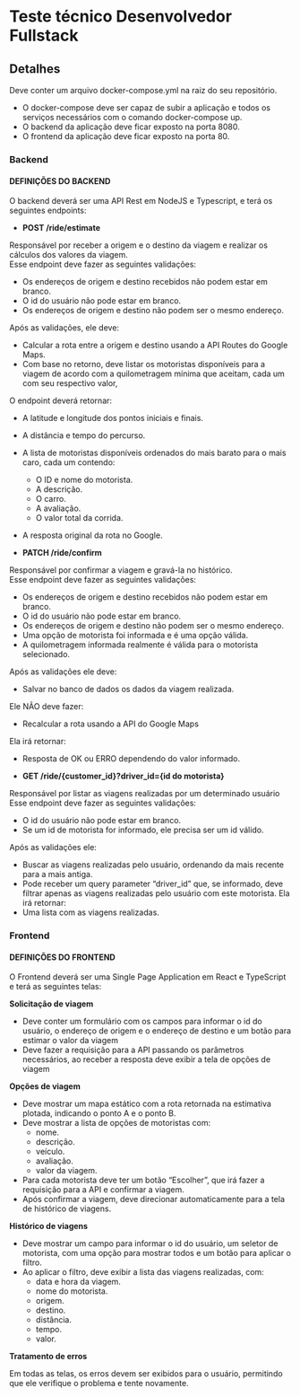 # Teste técnico Desenvolvedor Fullstack

## Detalhes

Deve conter um arquivo docker-compose.yml na raiz do seu repositório. 

* O docker-compose deve ser capaz de subir a aplicação e todos os serviços necessários com o comando docker-compose up.
* O backend da aplicação deve ficar exposto na porta 8080.
* O frontend da aplicação deve ficar exposto na porta 80.

### Backend 

#### DEFINIÇÕES DO BACKEND

O backend deverá ser uma API Rest em NodeJS e Typescript, e terá os
seguintes endpoints:

* __POST /ride/estimate__ 

Responsável por receber a origem e o destino da viagem e realizar os
cálculos dos valores da viagem.\
Esse endpoint deve fazer as seguintes validações:

* Os endereços de origem e destino recebidos não podem estar
em branco.
* O id do usuário não pode estar em branco.
* Os endereços de origem e destino não podem ser o mesmo
endereço.

Após as validações, ele deve:

* Calcular a rota entre a origem e destino usando a API Routes do
Google Maps.
* Com base no retorno, deve listar os motoristas disponíveis para a
viagem de acordo com a quilometragem mínima que aceitam,
cada um com seu respectivo valor,

O endpoint deverá retornar:

* A latitude e longitude dos pontos iniciais e finais.
* A distância e tempo do percurso.
* A lista de motoristas disponíveis ordenados do mais barato para
o mais caro, cada um contendo:
  * O ID e nome do motorista.
  * A descrição.
  * O carro.
  * A avaliação.
  * O valor total da corrida.
* A resposta original da rota no Google.

* __PATCH /ride/confirm__

Responsável por confirmar a viagem e gravá-la no histórico.\
Esse endpoint deve fazer as seguintes validações:

* Os endereços de origem e destino recebidos não podem estar
em branco.
* O id do usuário não pode estar em branco.
* Os endereços de origem e destino não podem ser o mesmo
endereço.
* Uma opção de motorista foi informada e é uma opção válida.
* A quilometragem informada realmente é válida para o motorista
selecionado.

Após as validações ele deve:

* Salvar no banco de dados os dados da viagem realizada.

Ele NÃO deve fazer:

* Recalcular a rota usando a API do Google Maps

Ela irá retornar:

* Resposta de OK ou ERRO dependendo do valor informado.

* __GET /ride/{customer_id}?driver_id={id do motorista}__

Responsável por listar as viagens realizadas por um determinado
usuário\
Esse endpoint deve fazer as seguintes validações:

* O id do usuário não pode estar em branco.
* Se um id de motorista for informado, ele precisa ser um id válido.

Após as validações ele:
* Buscar as viagens realizadas pelo usuário, ordenando da mais
recente para a mais antiga.
* Pode receber um query parameter “driver_id” que, se informado,
deve filtrar apenas as viagens realizadas pelo usuário com este
motorista.
Ela irá retornar:
* Uma lista com as viagens realizadas.

### Frontend

#### DEFINIÇÕES DO FRONTEND

O Frontend deverá ser uma Single Page Application em React e
TypeScript e terá as seguintes telas:

__Solicitação de viagem__

* Deve conter um formulário com os campos para informar o id do
usuário, o endereço de origem e o endereço de destino e um
botão para estimar o valor da viagem
* Deve fazer a requisição para a API passando os parâmetros
necessários, ao receber a resposta deve exibir a tela de opções de
viagem

__Opções de viagem__

* Deve mostrar um mapa estático com a rota retornada na
estimativa plotada, indicando o ponto A e o ponto B.
* Deve mostrar a lista de opções de motoristas com:
  * nome.
  * descrição.
  * veículo.
  * avaliação.
  * valor da viagem.
* Para cada motorista deve ter um botão “Escolher”, que irá fazer a
requisição para a API e confirmar a viagem.
* Após confirmar a viagem, deve direcionar automaticamente para
a tela de histórico de viagens.

__Histórico de viagens__

* Deve mostrar um campo para informar o id do usuário, um
seletor de motorista, com uma opção para mostrar todos e um
botão para aplicar o filtro.
* Ao aplicar o filtro, deve exibir a lista das viagens realizadas, com:
  * data e hora da viagem.
  * nome do motorista.
  * origem.
  * destino.
  * distância.
  * tempo.
  * valor.

__Tratamento de erros__

Em todas as telas, os erros devem ser exibidos para o usuário,
permitindo que ele verifique o problema e tente novamente.